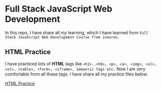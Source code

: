 # Full Stack JavaScript Web Development

In this repo, I have share all my learning, which I have learned from `Full Stack JavaScript Web Development Course from ineuron.` 

## HTML Practice
I have practiced lots of **HTML** tags like `<h1>..<h6>, <p>, <a>, <img>, <ul>, <ol>, <table>, <form>, <iframe>, Semantic Tags etc.` Now I am very comfortable from all these tags. I have share all my practice files below. 

[HTML Practice](./HTML%20Practice%20Files/)
